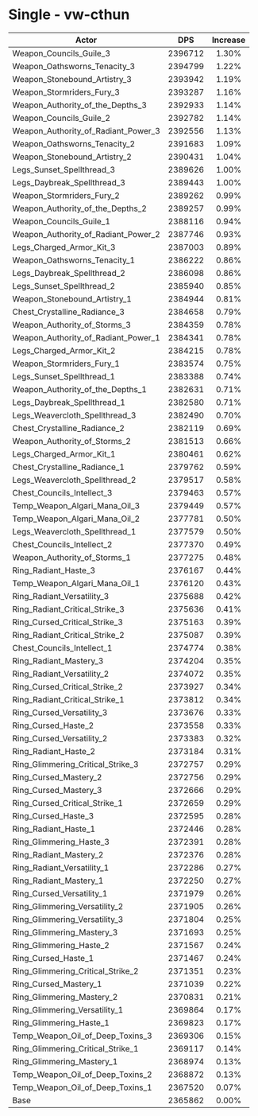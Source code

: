 # Single - vw-cthun
| Actor | DPS | Increase |
|---|:---:|:---:|
|Weapon_Councils_Guile_3|2396712|1.30%|
|Weapon_Oathsworns_Tenacity_3|2394799|1.22%|
|Weapon_Stonebound_Artistry_3|2393942|1.19%|
|Weapon_Stormriders_Fury_3|2393287|1.16%|
|Weapon_Authority_of_the_Depths_3|2392933|1.14%|
|Weapon_Councils_Guile_2|2392782|1.14%|
|Weapon_Authority_of_Radiant_Power_3|2392556|1.13%|
|Weapon_Oathsworns_Tenacity_2|2391683|1.09%|
|Weapon_Stonebound_Artistry_2|2390431|1.04%|
|Legs_Sunset_Spellthread_3|2389626|1.00%|
|Legs_Daybreak_Spellthread_3|2389443|1.00%|
|Weapon_Stormriders_Fury_2|2389262|0.99%|
|Weapon_Authority_of_the_Depths_2|2389257|0.99%|
|Weapon_Councils_Guile_1|2388116|0.94%|
|Weapon_Authority_of_Radiant_Power_2|2387746|0.93%|
|Legs_Charged_Armor_Kit_3|2387003|0.89%|
|Weapon_Oathsworns_Tenacity_1|2386222|0.86%|
|Legs_Daybreak_Spellthread_2|2386098|0.86%|
|Legs_Sunset_Spellthread_2|2385940|0.85%|
|Weapon_Stonebound_Artistry_1|2384944|0.81%|
|Chest_Crystalline_Radiance_3|2384658|0.79%|
|Weapon_Authority_of_Storms_3|2384359|0.78%|
|Weapon_Authority_of_Radiant_Power_1|2384341|0.78%|
|Legs_Charged_Armor_Kit_2|2384215|0.78%|
|Weapon_Stormriders_Fury_1|2383574|0.75%|
|Legs_Sunset_Spellthread_1|2383388|0.74%|
|Weapon_Authority_of_the_Depths_1|2382631|0.71%|
|Legs_Daybreak_Spellthread_1|2382580|0.71%|
|Legs_Weavercloth_Spellthread_3|2382490|0.70%|
|Chest_Crystalline_Radiance_2|2382119|0.69%|
|Weapon_Authority_of_Storms_2|2381513|0.66%|
|Legs_Charged_Armor_Kit_1|2380461|0.62%|
|Chest_Crystalline_Radiance_1|2379762|0.59%|
|Legs_Weavercloth_Spellthread_2|2379517|0.58%|
|Chest_Councils_Intellect_3|2379463|0.57%|
|Temp_Weapon_Algari_Mana_Oil_3|2379449|0.57%|
|Temp_Weapon_Algari_Mana_Oil_2|2377781|0.50%|
|Legs_Weavercloth_Spellthread_1|2377579|0.50%|
|Chest_Councils_Intellect_2|2377370|0.49%|
|Weapon_Authority_of_Storms_1|2377275|0.48%|
|Ring_Radiant_Haste_3|2376167|0.44%|
|Temp_Weapon_Algari_Mana_Oil_1|2376120|0.43%|
|Ring_Radiant_Versatility_3|2375688|0.42%|
|Ring_Radiant_Critical_Strike_3|2375636|0.41%|
|Ring_Cursed_Critical_Strike_3|2375163|0.39%|
|Ring_Radiant_Critical_Strike_2|2375087|0.39%|
|Chest_Councils_Intellect_1|2374774|0.38%|
|Ring_Radiant_Mastery_3|2374204|0.35%|
|Ring_Radiant_Versatility_2|2374072|0.35%|
|Ring_Cursed_Critical_Strike_2|2373927|0.34%|
|Ring_Radiant_Critical_Strike_1|2373812|0.34%|
|Ring_Cursed_Versatility_3|2373676|0.33%|
|Ring_Cursed_Haste_2|2373558|0.33%|
|Ring_Cursed_Versatility_2|2373383|0.32%|
|Ring_Radiant_Haste_2|2373184|0.31%|
|Ring_Glimmering_Critical_Strike_3|2372757|0.29%|
|Ring_Cursed_Mastery_2|2372756|0.29%|
|Ring_Cursed_Mastery_3|2372666|0.29%|
|Ring_Cursed_Critical_Strike_1|2372659|0.29%|
|Ring_Cursed_Haste_3|2372595|0.28%|
|Ring_Radiant_Haste_1|2372446|0.28%|
|Ring_Glimmering_Haste_3|2372391|0.28%|
|Ring_Radiant_Mastery_2|2372376|0.28%|
|Ring_Radiant_Versatility_1|2372286|0.27%|
|Ring_Radiant_Mastery_1|2372250|0.27%|
|Ring_Cursed_Versatility_1|2371979|0.26%|
|Ring_Glimmering_Versatility_2|2371905|0.26%|
|Ring_Glimmering_Versatility_3|2371804|0.25%|
|Ring_Glimmering_Mastery_3|2371693|0.25%|
|Ring_Glimmering_Haste_2|2371567|0.24%|
|Ring_Cursed_Haste_1|2371467|0.24%|
|Ring_Glimmering_Critical_Strike_2|2371351|0.23%|
|Ring_Cursed_Mastery_1|2371039|0.22%|
|Ring_Glimmering_Mastery_2|2370831|0.21%|
|Ring_Glimmering_Versatility_1|2369864|0.17%|
|Ring_Glimmering_Haste_1|2369823|0.17%|
|Temp_Weapon_Oil_of_Deep_Toxins_3|2369306|0.15%|
|Ring_Glimmering_Critical_Strike_1|2369117|0.14%|
|Ring_Glimmering_Mastery_1|2368974|0.13%|
|Temp_Weapon_Oil_of_Deep_Toxins_2|2368872|0.13%|
|Temp_Weapon_Oil_of_Deep_Toxins_1|2367520|0.07%|
|Base|2365862|0.00%|
